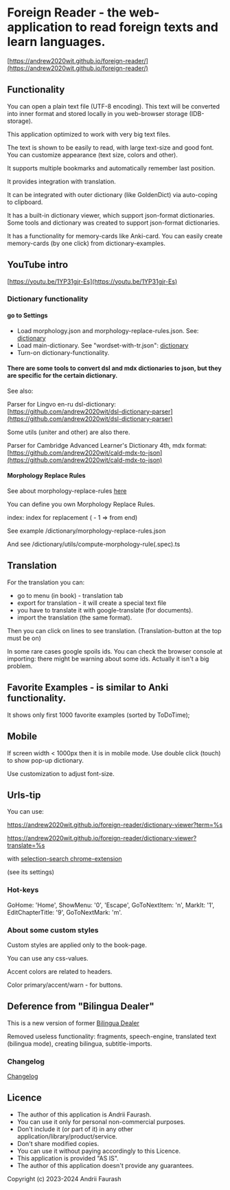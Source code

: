 # Foreign Reader - the web-application to read foreign texts and learn languages.

[https://andrew2020wit.github.io/foreign-reader/](https://andrew2020wit.github.io/foreign-reader/)


## Functionality

You can open a plain text file (UTF-8 encoding).
This text will be converted into inner format
and stored locally in you web-browser storage (IDB-storage).

This application optimized to work with very big text files.

The text is shown to be easily to read, with large text-size and good font.
You can customize appearance (text size, colors and other). 

It supports multiple bookmarks and automatically remember last position.

It provides integration with translation.

It can be integrated with outer dictionary (like GoldenDict) via auto-coping to clipboard.

It has a built-in dictionary viewer, which support json-format dictionaries.
Some tools and dictionary was created to support json-format dictionaries.

It has a functionality for memory-cards like Anki-card.
You can easily create memory-cards (by one click) from dictionary-examples.

## YouTube intro

[https://youtu.be/1YP31gjr-Es](https://youtu.be/1YP31gjr-Es)

### Dictionary functionality

#### go to Settings

- Load morphology.json and morphology-replace-rules.json. See: [dictionary](https://github.com/andrew2020wit/foreign-reader/tree/master/dictionary)
- Load main-dictionary. See "wordset-with-tr.json": [dictionary](https://github.com/andrew2020wit/foreign-reader/tree/master/dictionary)
- Turn-on dictionary-functionality.

#### There are some tools to convert dsl and mdx dictionaries to json, but they are specific for the certain dictionary.

See also:

Parser for Lingvo en-ru dsl-dictionary: [https://github.com/andrew2020wit/dsl-dictionary-parser](https://github.com/andrew2020wit/dsl-dictionary-parser)

Some utils (uniter and other) are also there.

Parser for Cambridge Advanced Learner's Dictionary 4th, mdx format: [https://github.com/andrew2020wit/cald-mdx-to-json](https://github.com/andrew2020wit/cald-mdx-to-json)

#### Morphology Replace Rules

See about morphology-replace-rules [here](https://github.com/andrew2020wit/foreign-reader/tree/master/dictionary/utils)

You can define you own Morphology Replace Rules.

index: index for replacement ( - 1 => from end)

See example /dictionary/morphology-replace-rules.json

And see /dictionary/utils/compute-morphology-rule(.spec).ts

## Translation

For the translation you can:

- go to menu (in book) - translation tab
- export for translation - it will create a special text file
- you have to translate it with google-translate (for documents).
- import the translation (the same format).

Then you can click on lines to see translation. 
(Translation-button at the top must be on)

In some rare cases google spoils ids. You can check the browser console at importing: there might be warning about some ids.
Actually it isn't a big problem. 

## Favorite Examples - is similar to Anki functionality.

It shows only first 1000 favorite examples (sorted by ToDoTime);

## Mobile

If screen width < 1000px then it is in mobile mode.
Use double click (touch) to show pop-up dictionary.

Use customization to adjust font-size.

## Urls-tip

You can use:

https://andrew2020wit.github.io/foreign-reader/dictionary-viewer?term=%s

https://andrew2020wit.github.io/foreign-reader/dictionary-viewer?translate=%s

with [selection-search chrome-extension](https://chromewebstore.google.com/detail/selection-search/gipnlpdeieaidmmeaichnddnmjmcakoe)

(see its settings)

### Hot-keys

GoHome: 'Home', ShowMenu: '0', 'Escape', GoToNextItem: 'n', MarkIt: '1',
EditChapterTitle: '9', GoToNextMark: 'm'.

### About some custom styles

Custom styles are applied only to the book-page.

You can use any css-values.

Accent colors are related to headers.

Color primary/accent/warn - for buttons.

## Deference from  "Bilingua Dealer"

This is a new version of former [Bilingua Dealer](https://github.com/andrew2020wit/bilingua-dealer)

Removed useless functionality: fragments, speech-engine, translated text (bilingua mode),
creating bilingua, subtitle-imports.

### Changelog

[Changelog](https://github.com/andrew2020wit/foreign-reader/blob/master/changelog.md)

## Licence

- The author of this application is Andrii Faurash.
- You can use it only for personal non-commercial purposes.
- Don't include it (or part of it) in any other application/library/product/service.
- Don't share modified copies.
- You can use it without paying accordingly to this Licence.
- This application is provided "AS IS".
- The author of this application doesn't provide any guarantees.

Copyright (c) 2023-2024 Andrii Faurash
